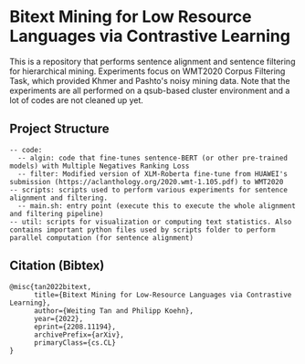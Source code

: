 # Bitext Mining for Low Resource Languages via Contrastive Learning

This is a repository that performs sentence alignment and sentence filtering for hierarchical mining. Experiments focus on WMT2020 Corpus Filtering Task, which provided Khmer and Pashto's noisy mining data. Note that the experiments are all performed on a qsub-based cluster environment and a lot of codes are not cleaned up yet. 

## Project Structure
````
-- code:
  -- algin: code that fine-tunes sentence-BERT (or other pre-trained models) with Multiple Negatives Ranking Loss
  -- filter: Modified version of XLM-Roberta fine-tune from HUAWEI's submission (https://aclanthology.org/2020.wmt-1.105.pdf) to WMT2020
-- scripts: scripts used to perform various experiments for sentence alignment and filtering.
  -- main.sh: entry point (execute this to execute the whole alignment and filtering pipeline)
-- util: scripts for visualization or computing text statistics. Also contains important python files used by scripts folder to perform parallel computation (for sentence alignment)
````

## Citation (Bibtex)
````
@misc{tan2022bitext,
      title={Bitext Mining for Low-Resource Languages via Contrastive Learning}, 
      author={Weiting Tan and Philipp Koehn},
      year={2022},
      eprint={2208.11194},
      archivePrefix={arXiv},
      primaryClass={cs.CL}
}
````
